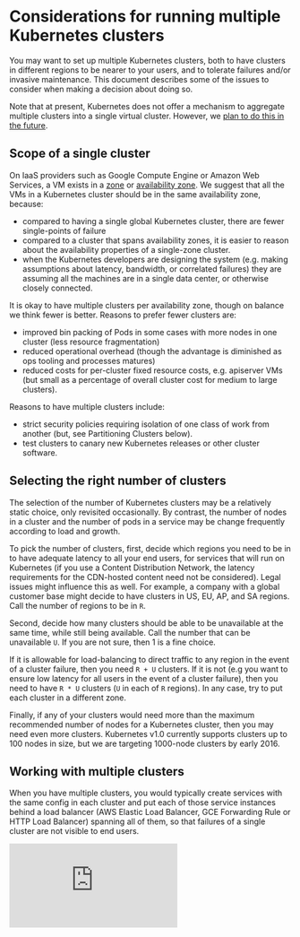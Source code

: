 <!-- BEGIN MUNGE: UNVERSIONED_WARNING -->


<!-- END MUNGE: UNVERSIONED_WARNING -->

# Considerations for running multiple Kubernetes clusters

You may want to set up multiple Kubernetes clusters, both to
have clusters in different regions to be nearer to your users, and to tolerate failures and/or invasive maintenance.
This document describes some of the issues to consider when making a decision about doing so.

Note that at present,
Kubernetes does not offer a mechanism to aggregate multiple clusters into a single virtual cluster. However,
we [plan to do this in the future](../proposals/federation.md).

## Scope of a single cluster

On IaaS providers such as Google Compute Engine or Amazon Web Services, a VM exists in a
[zone](https://cloud.google.com/compute/docs/zones) or [availability
zone](http://docs.aws.amazon.com/AWSEC2/latest/UserGuide/using-regions-availability-zones.html).
We suggest that all the VMs in a Kubernetes cluster should be in the same availability zone, because:
  - compared to having a single global Kubernetes cluster, there are fewer single-points of failure
  - compared to a cluster that spans availability zones, it is easier to reason about the availability properties of a
    single-zone cluster.
  - when the Kubernetes developers are designing the system (e.g. making assumptions about latency, bandwidth, or
    correlated failures) they are assuming all the machines are in a single data center, or otherwise closely connected.

It is okay to have multiple clusters per availability zone, though on balance we think fewer is better.
Reasons to prefer fewer clusters are:
  - improved bin packing of Pods in some cases with more nodes in one cluster (less resource fragmentation)
  - reduced operational overhead (though the advantage is diminished as ops tooling and processes matures)
  - reduced costs for per-cluster fixed resource costs, e.g. apiserver VMs (but small as a percentage
    of overall cluster cost for medium to large clusters).

Reasons to have multiple clusters include:
  - strict security policies requiring isolation of one class of work from another (but, see Partitioning Clusters
    below).
  - test clusters to canary new Kubernetes releases or other cluster software.

## Selecting the right number of clusters

The selection of the number of Kubernetes clusters may be a relatively static choice, only revisited occasionally.
By contrast, the number of nodes in a cluster and the number of pods in a service may be change frequently according to
load and growth.

To pick the number of clusters, first, decide which regions you need to be in to have adequate latency to all your end users, for services that will run
on Kubernetes (if you use a Content Distribution Network, the latency requirements for the CDN-hosted content need not
be considered).  Legal issues might influence this as well. For example, a company with a global customer base might decide to have clusters in US, EU, AP, and SA regions.
Call the number of regions to be in `R`.

Second, decide how many clusters should be able to be unavailable at the same time, while still being available.  Call
the number that can be unavailable `U`.  If you are not sure, then 1 is a fine choice.

If it is allowable for load-balancing to direct traffic to any region in the event of a cluster failure, then
you need `R + U` clusters.  If it is not (e.g you want to ensure low latency for all users in the event of a
cluster failure), then you need to have `R * U` clusters (`U` in each of `R` regions).  In any case, try to put each cluster in a different zone.

Finally, if any of your clusters would need more than the maximum recommended number of nodes for a Kubernetes cluster, then
you may need even more clusters.  Kubernetes v1.0 currently supports clusters up to 100 nodes in size, but we are targeting
1000-node clusters by early 2016.

## Working with multiple clusters

When you have multiple clusters, you would typically create services with the same config in each cluster and put each of those
service instances behind a load balancer (AWS Elastic Load Balancer, GCE Forwarding Rule or HTTP Load Balancer) spanning all of them, so that
failures of a single cluster are not visible to end users.




<!-- BEGIN MUNGE: IS_VERSIONED -->
<!-- TAG IS_VERSIONED -->
<!-- END MUNGE: IS_VERSIONED -->


<!-- BEGIN MUNGE: GENERATED_ANALYTICS -->
[![Analytics](https://kubernetes-site.appspot.com/UA-36037335-10/GitHub/docs/admin/multi-cluster.md?pixel)]()
<!-- END MUNGE: GENERATED_ANALYTICS -->
